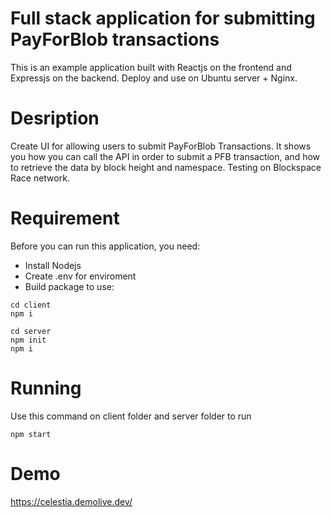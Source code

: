 # Full stack application for submitting PayForBlob transactions
This is an example application built with Reactjs on the frontend and Expressjs on the backend. Deploy and use on Ubuntu server + Nginx.
# Desription
Create UI for allowing users to submit PayForBlob Transactions. It shows you how you can call the API in order to submit a PFB transaction, and how to retrieve the data by block height and namespace. Testing on Blockspace Race network.
# Requirement
Before you can run this application, you need:
 - Install Nodejs
 - Create .env for enviroment
 - Build package to use:
  ```
  cd client
  npm i
  ```
  ```
  cd server
  npm init
  npm i
  ```
# Running
 Use this command on client folder and server folder to run
```
npm start
```
# Demo
 https://celestia.demolive.dev/
